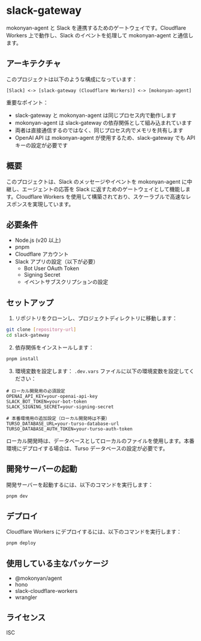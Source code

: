 # slack-gateway

mokonyan-agent と Slack を連携するためのゲートウェイです。Cloudflare Workers 上で動作し、Slack のイベントを処理して mokonyan-agent と通信します。

## アーキテクチャ

このプロジェクトは以下のような構成になっています：

```
[Slack] <-> [slack-gateway (Cloudflare Workers)] <-> [mokonyan-agent]
```

重要なポイント：

- slack-gateway と mokonyan-agent は同じプロセス内で動作します
- mokonyan-agent は slack-gateway の依存関係として組み込まれています
- 両者は直接通信するのではなく、同じプロセス内でメモリを共有します
- OpenAI API は mokonyan-agent が使用するため、slack-gateway でも API キーの設定が必要です

## 概要

このプロジェクトは、Slack のメッセージやイベントを mokonyan-agent に中継し、エージェントの応答を Slack に返すためのゲートウェイとして機能します。Cloudflare Workers を使用して構築されており、スケーラブルで高速なレスポンスを実現しています。

## 必要条件

- Node.js (v20 以上)
- pnpm
- Cloudflare アカウント
- Slack アプリの設定（以下が必要）
  - Bot User OAuth Token
  - Signing Secret
  - イベントサブスクリプションの設定

## セットアップ

1. リポジトリをクローンし、プロジェクトディレクトリに移動します：

```bash
git clone [repository-url]
cd slack-gateway
```

2. 依存関係をインストールします：

```bash
pnpm install
```

3. 環境変数を設定します：
   `.dev.vars` ファイルに以下の環境変数を設定してください：

```
# ローカル開発用の必須設定
OPENAI_API_KEY=your-openai-api-key
SLACK_BOT_TOKEN=your-bot-token
SLACK_SIGNING_SECRET=your-signing-secret

# 本番環境用の追加設定（ローカル開発時は不要）
TURSO_DATABASE_URL=your-turso-database-url
TURSO_DATABASE_AUTH_TOKEN=your-turso-auth-token
```

ローカル開発時は、データベースとしてローカルのファイルを使用します。本番環境にデプロイする場合は、Turso データベースの設定が必要です。

## 開発サーバーの起動

開発サーバーを起動するには、以下のコマンドを実行します：

```bash
pnpm dev
```

## デプロイ

Cloudflare Workers にデプロイするには、以下のコマンドを実行します：

```bash
pnpm deploy
```

## 使用している主なパッケージ

- @mokonyan/agent
- hono
- slack-cloudflare-workers
- wrangler

## ライセンス

ISC
